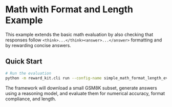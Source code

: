 # Math with Format and Length Example

This example extends the basic math evaluation by also checking that responses follow
`<think>...</think><answer>...</answer>` formatting and by rewarding concise answers.

## Quick Start
```bash
# Run the evaluation
python -m reward_kit.cli run --config-name simple_math_format_length_eval
```

The framework will download a small GSM8K subset, generate answers using a reasoning
model, and evaluate them for numerical accuracy, format compliance, and length.
